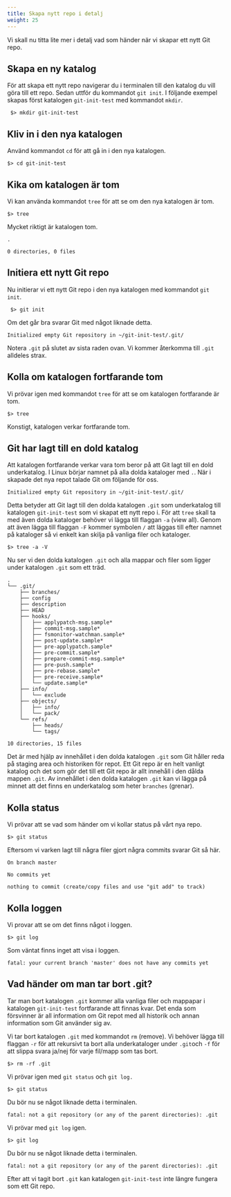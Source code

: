 ```yaml
---
title: Skapa nytt repo i detalj
weight: 25
---
```


Vi skall nu titta lite mer i detalj vad som händer när vi skapar ett nytt Git
repo. 

## Skapa en ny katalog

För att skapa ett nytt repo navigerar du i terminalen till den katalog du
vill göra till ett repo. Sedan uttför du kommandot `git init`. I följande
exempel skapas först katalogen `git-init-test` med kommandot `mkdir`.

``` shell
 $> mkdir git-init-test
```

## Kliv in i den nya katalogen 

Använd kommandot `cd` för att gå in i den nya katalogen. 


``` shell
$> cd git-init-test
```

## Kika om katalogen är tom 

Vi kan använda kommandot `tree` för att se om den nya katalogen är tom. 

``` shell
$> tree
```

Mycket riktigt är katalogen tom. 

``` shell
.

0 directories, 0 files
```

## Initiera ett nytt Git repo

Nu initierar vi ett nytt Git repo i den nya katalogen med kommandot `git init`.

``` shell
 $> git init
```

Om det går bra svarar Git med något liknade detta. 

``` shell
Initialized empty Git repository in ~/git-init-test/.git/
```

Notera `.git` på slutet av sista raden ovan. Vi kommer återkomma till `.git`
alldeles strax. 

## Kolla om katalogen fortfarande tom

Vi prövar igen med kommandot `tree` för att se om katalogen
fortfarande är tom.

``` shell
$> tree
```

Konstigt, katalogen verkar fortfarande tom. 

## Git har lagt till en dold katalog

Att katalogen fortfarande verkar vara tom beror på att Git lagt till en
dold underkatalog. I Linux börjar namnet på alla dolda kataloger med `.`. När
i skapade det nya repot talade Git om följande för oss. 
 
 ``` shell
Initialized empty Git repository in ~/git-init-test/.git/
```

Detta betyder att Git lagt till den dolda katalogen `.git` som underkatalog
till katalogen `git-init-test` som vi skapat ett nytt repo i. 
För att `tree` skall ta med även dolda kataloger behöver vi
 lägga till flaggan `-a` (view all). Genom att även lägga till flaggan `-F`
 kommer symbolen `/` att läggas till efter namnet på kataloger så vi enkelt kan
 skilja på vanliga filer och kataloger.  
 
 ``` shell
$> tree -a -V
```
Nu ser vi den dolda katalogen `.git` och alla mappar och filer som ligger under
katalogen `.git` som ett träd. 

``` shell
.
└── .git/
    ├── branches/
    ├── config
    ├── description
    ├── HEAD
    ├── hooks/
    │   ├── applypatch-msg.sample*
    │   ├── commit-msg.sample*
    │   ├── fsmonitor-watchman.sample*
    │   ├── post-update.sample*
    │   ├── pre-applypatch.sample*
    │   ├── pre-commit.sample*
    │   ├── prepare-commit-msg.sample*
    │   ├── pre-push.sample*
    │   ├── pre-rebase.sample*
    │   ├── pre-receive.sample*
    │   └── update.sample*
    ├── info/
    │   └── exclude
    ├── objects/
    │   ├── info/
    │   └── pack/
    └── refs/
        ├── heads/
        └── tags/

10 directories, 15 files
```

Det är med hjälp av innehållet i den dolda katalogen `.git` som Git håller reda
på staging area och historiken för repot. Ett Git repo är en helt vanligt
katalog och det som gör det till ett Git repo är allt innehåll i den dålda
mappen `.git`. 
Av innehållet i den dolda katalogen `.git` kan vi lägga på minnet att det finns
en underkatalog som heter `branches` (grenar).

## Kolla status

Vi prövar att se vad som händer om vi kollar status på vårt nya repo. 

``` shell
$> git status
```

Eftersom vi varken lagt till några filer gjort några commits svarar Git så här. 

``` shell
On branch master

No commits yet

nothing to commit (create/copy files and use "git add" to track)
```

## Kolla loggen 

Vi provar att se om det finns något i loggen. 

``` shell
$> git log
```

Som väntat finns inget att visa i loggen. 

``` shell
fatal: your current branch 'master' does not have any commits yet
```

## Vad händer om man tar bort .git?

Tar man bort katalogen `.git`  kommer alla vanliga filer och mappapar i
katalogen `git-init-test` fortfarande att finnas kvar. Det enda som försvinner
är all information om Git repot med all historik och annan information som Git
använder sig av. 

Vi tar bort katalogen `.git` med kommandot `rm` (remove). Vi behöver lägga till
flaggan `-r` för att rekursivt ta bort alla underkataloger under `.git`och `-f`
för att slippa svara ja/nej för varje fil/mapp som tas bort. 

``` shell
$> rm -rf .git
```

Vi prövar igen med `git status` och `git log.`

``` shell
$> git status
```

Du bör nu se något liknade detta i terminalen. 

``` shell
fatal: not a git repository (or any of the parent directories): .git
```

Vi prövar med `git log` igen. 
``` shell
$> git log
```

Du bör nu se något liknade detta i terminalen. 

``` shell
fatal: not a git repository (or any of the parent directories): .git
```

Efter att vi tagit bort `.git` kan katalogen `git-init-test` inte längre fungera som ett
Git repo. 

